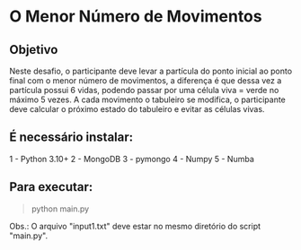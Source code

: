 # O Menor Número de Movimentos

## Objetivo

Neste desafio, o participante deve levar a partícula do ponto inicial ao ponto final com o
menor número de movimentos, a diferença é que dessa vez a partícula possui 6 vidas,
podendo passar por uma célula viva = verde no máximo 5 vezes. A cada movimento o
tabuleiro se modifica, o participante deve calcular o próximo estado do tabuleiro e evitar as
células vivas.

## É necessário instalar:

1 - Python 3.10+
2 - MongoDB
3 - pymongo
4 - Numpy
5 - Numba

## Para executar:

> python main.py

Obs.: O arquivo "input1.txt" deve estar no mesmo diretório do script "main.py".